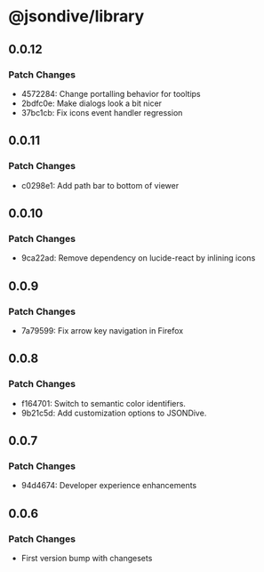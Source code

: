 # @jsondive/library

## 0.0.12

### Patch Changes

- 4572284: Change portalling behavior for tooltips
- 2bdfc0e: Make dialogs look a bit nicer
- 37bc1cb: Fix icons event handler regression

## 0.0.11

### Patch Changes

- c0298e1: Add path bar to bottom of viewer

## 0.0.10

### Patch Changes

- 9ca22ad: Remove dependency on lucide-react by inlining icons

## 0.0.9

### Patch Changes

- 7a79599: Fix arrow key navigation in Firefox

## 0.0.8

### Patch Changes

- f164701: Switch to semantic color identifiers.
- 9b21c5d: Add customization options to JSONDive.

## 0.0.7

### Patch Changes

- 94d4674: Developer experience enhancements

## 0.0.6

### Patch Changes

- First version bump with changesets
